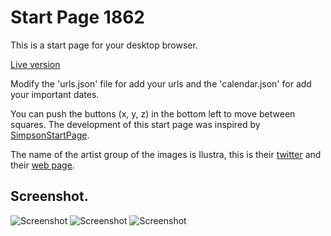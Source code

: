 # Start Page 1862

This is a start page for your desktop browser.

[Live version](https://github.com/vill1960/StartPage1862)

Modify the 'urls.json' file for add your urls and the 'calendar.json' for add your important dates.

You can push the buttons (x, y, z) in the bottom left to move between squares.
The development of this start page was inspired by [SimpsonStartPage](https://github.com/vill1960/SimpsonStartPage).

The name of the artist group of the images is Ilustra, this is their [twitter](https://twitter.com/studioIlustrata) and their [web page](https://www.ilustrata.com.br/).

## Screenshot.

![Screenshot](https://i.imgur.com/4zM8pF9.png)
![Screenshot](https://i.imgur.com/HPeWLWY.png)
![Screenshot](https://i.imgur.com/heTBd97.png)
